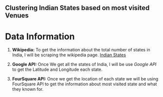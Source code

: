 ## **Clustering Indian States based on most visited Venues**

# Data Information

1. **Wikipedia:**
  To get the information about the total number of states in India, I will be scraping the wikipedia page.
<a href="https://en.wikipedia.org/wiki/Postal_Index_Number">Indian States</a>

2. **Google API:**
  Once We get all the states of India, I will be use *Google API* to get the Latitude and Longitude each state.

3. **FourSquare API:**
  Once we get the location of each state we will be using FourSquare API to get the information about most visited state and what they known for.
  
  
